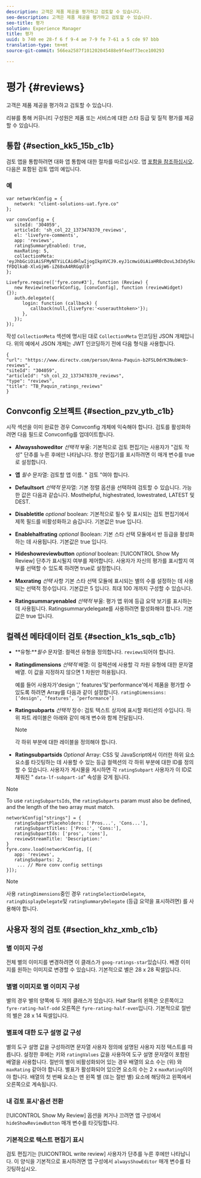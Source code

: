 ```yaml
---
description: 고객은 제품 제공을 평가하고 검토할 수 있습니다.
seo-description: 고객은 제품 제공을 평가하고 검토할 수 있습니다.
seo-title: 평가
solution: Experience Manager
title: 평가
uuid: b 740 ee 28-f 6 f 9-4 ae 7-9 fe 7-61 a 5 cde 97 bbb
translation-type: tm+mt
source-git-commit: 566ea2587f101202045488e9f4edf73ece100293

---
```



# 평가 {#reviews}

고객은 제품 제공을 평가하고 검토할 수 있습니다.

리뷰를 통해 커뮤니티 구성원은 제품 또는 서비스에 대한 스타 등급 및 질적 평가를 제공할 수 있습니다.

## 통합 {#section_kk5_15b_c1b}

검토 앱을 통합하려면 대화 앱 통합에 대한 절차를 따르십시오. 앱 [포함을 참조하십시오](/help/implementation/c-livefyre-identity-comp/t-using-studio-to-connect-your-social-apps-to-your-livefyre-implementation.md). 다음은 포함된 검토 앱의 예입니다.

### 예

```
var networkConfig = { 
   network: "client-solutions-uat.fyre.co" 
}; 
  
var convConfig = { 
   siteId: '304059', 
   articleId: 'sh_col_22_1373478370_reviews', 
   el: 'livefyre-comments', 
   app: 'reviews', 
   ratingSummaryEnabled: true, 
   maxRating: 5, 
   collectionMeta: 'eyJhbGciOiAiSFMyNTYiLCAidHlwIjogIkpXVCJ9.eyJ1cmwiOiAiaHR0cDovL3d3dy5kaXJlY3R2LmNvbS9wZXJzb24vQW5uYS1QYXF1aW4tYjJGU0wwZHJLM051YldjOS1yZXZpZXdzIiwgInNpdGVJZCI6ICIzMDQwNTkiLCAiYXJ0aWNsZUlkIjogInNoX2NvbF8yMl8xMzczNDc4MzcwX3Jldmlld3MiLCAidHlwZSI6ICJyZXZpZXdzIiwgInRpdGxlIjogIlRCX1BhcXVpbl9yYXRpbmdzX3Jldmlld3MifQ.hes3KMwygCG-fFDQlkaB-XlxGjW6-iZ68xA4RRGqUl0' 
}; 
  
Livefyre.require(['fyre.conv#3'], function (Review) { 
   new Review(networkConfig, [convConfig], function (reviewWidget) {}); 
   auth.delegate({ 
      login: function (callback) { 
         callback(null,{livefyre:'<userauthtoken>'}); 
      }, 
   }); 
});
```

작성 `CollectionMeta` 섹션에 명시된 대로 `CollectionMeta` 인코딩된 JSON 개체입니다. 위의 예에서 JSON 개체는 JWT 인코딩하기 전에 다음 형식을 사용합니다.

```
{ 
"url": "https://www.directv.com/person/Anna-Paquin-b2FSL0drK3NubWc9-reviews",  
"siteId": "304059",  
"articleId": "sh_col_22_1373478370_reviews",  
"type": "reviews",  
"title": "TB_Paquin_ratings_reviews" 
}
```

## Convconfig 오브젝트 {#section_pzv_ytb_c1b}

시작 섹션을 이미 완료한 경우 Convconfig 개체에 익숙해야 합니다. 검토를 활성화하려면 다음 필드로 Convconfig를 업데이트합니다.

* **Alwaysshoweditor** *선택적* 부울: 기본적으로 검토 편집기는 사용자가 "검토 작성" 단추를 누른 후에만 나타납니다. 항상 편집기를 표시하려면 이 매개 변수를 true로 설정합니다.

* **앱** *필수* 문자열: 검토할 앱 이름. " 검토 "여야 합니다.

* **Defaultsort** *선택적* 문자열: 기본 정렬 옵션을 선택하여 검토할 수 있습니다. 가능한 값은 다음과 같습니다. Mosthelpful, highestrated, lowestrated, LATEST 및 DEST.

* **Disabletitle** *optional* boolean: 기본적으로 필수 및 표시되는 검토 편집기에서 제목 필드를 비활성화하고 숨깁니다. 기본값은 true 입니다.

* **Enablehalfrating** *optional* Boolean: 기본 스타 선택 모듈에서 반 등급을 활성화하는 데 사용됩니다. 기본값은 true 입니다.

* **Hideshowreviewbutton** *optional* boolean: [!UICONTROL Show My Review] 단추가 표시될지 여부를 제어합니다. 사용자가 자신의 평가를 표시할지 여부를 선택할 수 있도록 하려면 true로 설정합니다.

* **Maxrating** *선택* 사항 기본 스타 선택 모듈에 표시되는 별의 수를 설정하는 데 사용되는 선택적 정수입니다. 기본값은 5 입니다. 최대 100 개까지 구성할 수 있습니다.

* **Ratingsummaryenabled** *선택적* 부울: 평가 앱 위에 등급 요약 보기를 표시하는 데 사용됩니다. Ratingsummarydelegate를 사용하려면 활성화해야 합니다. 기본값은 true 입니다.

## 컬렉션 메타데이터 검토 {#section_k1s_sqb_c1b}

* **유형:***필수* 문자열: 컬렉션 유형을 정의합니다. `reviews`되어야 합니다.

* **Ratingdimensions** *선택적* 배열: 이 컬렉션에 사용할 각 차원 유형에 대한 문자열 배열. 이 값을 지정하지 않으면 1 차원만 허용됩니다.

   예를 들어 사용자가'design ',' features'및'performance'에서 제품을 평가할 수 있도록 하려면 Array를 다음과 같이 설정합니다. `ratingDimensions: [‘design’, ‘features’, ‘performance’]`

* **Ratingsubparts** *선택적* 정수: 검토 텍스트 상자에 표시할 파티션의 수입니다. 하위 파트 레이블은 아래와 같이 매개 변수와 함께 전달됩니다.

   >[!NOTE]
   >각 하위 부분에 대한 레이블을 정의해야 합니다.

* **Ratingsubpartsids** *Optional* Array: CSS 및 JavaScript에서 이러한 하위 요소 요소를 타깃팅하는 데 사용할 수 있는 등급 컬렉션의 각 하위 부분에 대한 ID를 정의할 수 있습니다. 사용자가 게시물을 게시하면 각 `ratingSubpart` 사용자가 이 ID로 채워진 " `data-lf-subpart-id`" 속성을 갖게 됩니다.

>[!NOTE]
>
>To use `ratingSubpartsIds`, the `ratingSubparts` param must also be defined, and the length of the two array must match.

```
networkConfig["strings"] = { 
   ratingSubpartPlaceholders: ['Pros...', 'Cons...'], 
   ratingSubpartTitles: ['Pros:', 'Cons:'], 
   ratingSubpartIds: ['pros', 'cons'], 
   reviewStreamTitle: 'Description:' 
} 
fyre.conv.load(networkConfig, [{ 
   app: 'reviews', 
   ratingSubparts: 2, 
    ... // More conv config settings 
}]);
```

>[!NOTE]
>
>사용 `ratingDimensions`중인 경우 `ratingSelectionDelegate`, `ratingDisplayDelegate`및 `ratingSummaryDelegate` (등급 요약을 표시하려면) 를 사용해야 합니다.

## 사용자 정의 검토 {#section_khz_xmb_c1b}

### 별 이미지 구성

전체 별의 이미지를 변경하려면 이 클래스가 `goog-ratings-star`있습니다. 배경 이미지를 원하는 이미지로 변경할 수 있습니다. 기본적으로 별은 28 x 28 픽셀입니다.

### 별별 이미지로 별 이미지 구성

별의 경우 별의 양쪽에 두 개의 클래스가 있습니다. Half Star의 왼쪽은 오른쪽이고 `fyre-rating-half-odd` 오른쪽은 `fyre-rating-half-even`입니다. 기본적으로 절반의 별은 28 x 14 픽셀입니다.

### 별표에 대한 도구 설명 값 구성

별의 도구 설명 값을 구성하려면 문자열 사용자 정의에 설명된 사용자 지정 텍스트를 따릅니다. 설정한 후에는 키와 `ratingValues` 값을 사용하여 도구 설명 문자열이 포함된 배열을 사용합니다. 절반의 별이 비활성화되어 있는 경우 배열의 요소 수는 (위) 와 `maxRating` 같아야 합니다. 별표가 활성화되어 있으면 요소의 수는 2 x `maxRating`이어야 합니다. 배열의 첫 번째 요소는 맨 왼쪽 별 (또는 절반 별) 요소에 해당하고 왼쪽에서 오른쪽으로 계속됩니다.

### 내 검토 표시'옵션 전환

[!UICONTROL Show My Review] 옵션을 켜거나 끄려면 앱 구성에서 `hideShowReviewButton` 매개 변수를 타깃팅합니다.

### 기본적으로 텍스트 편집기 표시

검토 편집기는 [!UICONTROL write review] 사용자가 단추를 누른 후에만 나타납니다. 이 양식을 기본적으로 표시하려면 앱 구성에서 `alwaysShowEditor` 매개 변수를 타깃팅하십시오.
